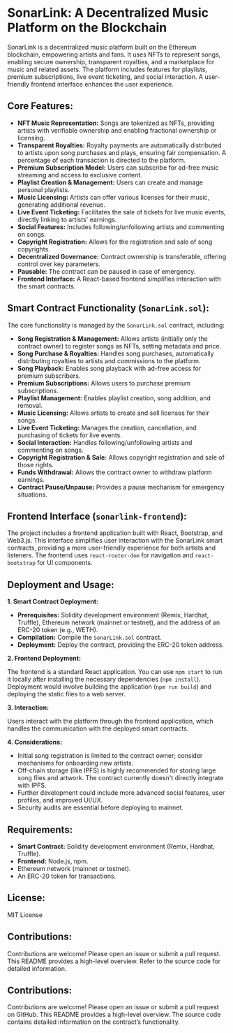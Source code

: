 # SonarLink: A Decentralized Music Platform on the Blockchain

SonarLink is a decentralized music platform built on the Ethereum blockchain, empowering artists and fans.  It uses NFTs to represent songs, enabling secure ownership, transparent royalties, and a marketplace for music and related assets.  The platform includes features for playlists, premium subscriptions, live event ticketing, and social interaction.  A user-friendly frontend interface enhances the user experience.


## Core Features:

* **NFT Music Representation:** Songs are tokenized as NFTs, providing artists with verifiable ownership and enabling fractional ownership or licensing.
* **Transparent Royalties:** Royalty payments are automatically distributed to artists upon song purchases and plays, ensuring fair compensation.  A percentage of each transaction is directed to the platform.
* **Premium Subscription Model:** Users can subscribe for ad-free music streaming and access to exclusive content.
* **Playlist Creation & Management:** Users can create and manage personal playlists.
* **Music Licensing:** Artists can offer various licenses for their music, generating additional revenue.
* **Live Event Ticketing:** Facilitates the sale of tickets for live music events, directly linking to artists' earnings.
* **Social Features:** Includes following/unfollowing artists and commenting on songs.
* **Copyright Registration:** Allows for the registration and sale of song copyrights.
* **Decentralized Governance:** Contract ownership is transferable, offering control over key parameters.
* **Pausable:** The contract can be paused in case of emergency.
* **Frontend Interface:** A React-based frontend simplifies interaction with the smart contracts.


## Smart Contract Functionality (`SonarLink.sol`):

The core functionality is managed by the `SonarLink.sol` contract, including:

* **Song Registration & Management:**  Allows artists (initially only the contract owner) to register songs as NFTs, setting metadata and price.
* **Song Purchase & Royalties:**  Handles song purchases, automatically distributing royalties to artists and commissions to the platform.
* **Song Playback:** Enables song playback with ad-free access for premium subscribers.
* **Premium Subscriptions:** Allows users to purchase premium subscriptions.
* **Playlist Management:** Enables playlist creation, song addition, and removal.
* **Music Licensing:** Allows artists to create and sell licenses for their songs.
* **Live Event Ticketing:** Manages the creation, cancellation, and purchasing of tickets for live events.
* **Social Interaction:** Handles following/unfollowing artists and commenting on songs.
* **Copyright Registration & Sale:**  Allows copyright registration and sale of those rights.
* **Funds Withdrawal:** Allows the contract owner to withdraw platform earnings.
* **Contract Pause/Unpause:**  Provides a pause mechanism for emergency situations.


## Frontend Interface (`sonarlink-frontend`):

The project includes a frontend application built with React, Bootstrap, and Web3.js.  This interface simplifies user interaction with the SonarLink smart contracts, providing a more user-friendly experience for both artists and listeners.  The frontend uses `react-router-dom` for navigation and `react-bootstrap` for UI components.


## Deployment and Usage:

**1. Smart Contract Deployment:**

* **Prerequisites:** Solidity development environment (Remix, Hardhat, Truffle), Ethereum network (mainnet or testnet), and the address of an ERC-20 token (e.g., WETH).
* **Compilation:** Compile the `SonarLink.sol` contract.
* **Deployment:** Deploy the contract, providing the ERC-20 token address.


**2. Frontend Deployment:**

The frontend is a standard React application. You can use `npm start` to run it locally after installing the necessary dependencies (`npm install`).  Deployment would involve building the application (`npm run build`) and deploying the static files to a web server.


**3. Interaction:**

Users interact with the platform through the frontend application, which handles the communication with the deployed smart contracts.


**4. Considerations:**

* Initial song registration is limited to the contract owner; consider mechanisms for onboarding new artists.
* Off-chain storage (like IPFS) is highly recommended for storing large song files and artwork.  The contract currently doesn't directly integrate with IPFS.
* Further development could include more advanced social features, user profiles, and improved UI/UX.
* Security audits are essential before deploying to mainnet.


## Requirements:

* **Smart Contract:** Solidity development environment (Remix, Hardhat, Truffle).
* **Frontend:** Node.js, npm.
* Ethereum network (mainnet or testnet).
* An ERC-20 token for transactions.


## License:

MIT License


## Contributions:

Contributions are welcome! Please open an issue or submit a pull request.  This README provides a high-level overview.  Refer to the source code for detailed information.


## Contributions:

Contributions are welcome! Please open an issue or submit a pull request on GitHub.  This README provides a high-level overview.  The source code contains detailed information on the contract’s functionality.
